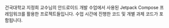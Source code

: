 건국대학교 지정희 교수님의 안드로이드 개발 수업에서 사용된 Jetpack Compose 프레임워크를 활용한 프로젝트들입니다. 수업 시간에 진행한 코드 및 개별 과제 코드가 포함됩니다.
